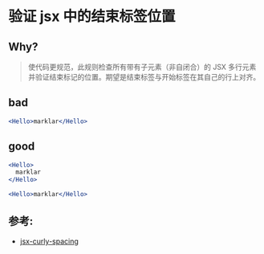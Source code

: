 # 验证 jsx 中的结束标签位置

## Why?

> 使代码更规范，此规则检查所有带有子元素（非自闭合）的 JSX 多行元素并验证结束标记的位置。期望是结束标签与开始标签在其自己的行上对齐。

## bad

```jsx
<Hello>marklar</Hello>
```

## good

```jsx
<Hello>
  marklar
</Hello>

<Hello>marklar</Hello>
```

## 参考:

- [jsx-curly-spacing](https://github.com/jsx-eslint/eslint-plugin-react/blob/c42b624d0fb9ad647583a775ab9751091eec066f/docs/rules/jsx-curly-spacing)
